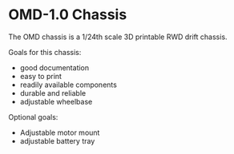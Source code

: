 # OMD-1.0 Chassis

The OMD chassis is a 1/24th scale 3D printable RWD drift chassis.

Goals for this chassis:
- good documentation
- easy to print
- readily available components
- durable and reliable
- adjustable wheelbase


Optional goals:
- Adjustable motor mount
- adjustable battery tray
